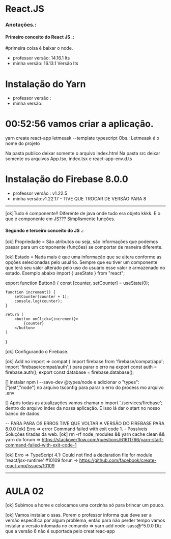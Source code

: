 # React.JS
### Anotações.:
#### Primeiro conceito do React JS .: 

#primeira coisa é baixar o node. 
* professor versão: 14.16.1 lts
* minha versão: 16.13.1 Versão lts

# Instalação do Yarn
* professor versão :
* minha versão:

# 00:52:56 vamos criar a aplicação. 
yarn create react-app letmeask --template typescript
Obs.: Letmeask é o nome do projeto  

Na pasta publico deixar somente o arquivo index.html 
Na pasta src deixar somente os arquivos App.tsx,
index.tsx e react-app-env.d.ts

# Instalação do Firebase 8.0.0
* professor versão : v1.22.5
* minha versão:v1.22.17 - TIVE QUE TROCAR DE VERSÃO PARA 8
************************************************************

[ok]Tudo é componente!! Diferente de java onde tudo era objeto kkkk. E o que é componente em JS???
Simplismente funções.

#### Segundo e terceiro conceito do JS .: 

[ok] Propriedade  = São atributos ou seja, são informações que podemos passar para um componente (funções) se comportar de maneira diferente. 

[ok] Estado = Nada mais é que uma informação que se altera conforme as opções selecionadas pelo usuário. 
Sempre que eu tiver um componente que terá seu valor alterado pelo uso do usuário esse valor é armazenado no estado. Exemplo abaixo
import { useState } from "react";

export function Button() {
    const [counter, setCounter] = useState(0);

    function increment() {
        setCounter(counter + 1);
        console.log(counter);
    }

    return (
        <button onClick={increment}>
            {counter}
        </button>
    )
}

[ok] Configurando o Firebase. 

[ok] Add no import => compat (
import firebase from 'firebase/compat/app'; 
import 'firebase/compat/auth';) para parar o erro na 
export const auth = firebase.auth();
export const database = firebase.database();

[] instalar npm i --save-dev @types/node e adicionar o "types": ["jest","node"] no arquivo tsconfig para parar o erro do process mo arquivo .env

[] Após todas as atualizações vamos chamar o import './services/firebase'; dentro do arquivo index da nossa aplicação. E isso iá dar o start no nosso banco de dados.

-- PARA PARA OS ERROS TIVE QUE VOLTAR A VERSÃO DO FIREBASE PARA 8.0.0
[ok] Erro => error Command failed with exit code 1.
    -  Possíveis Soluções tiradas da web.
      [ok] rm -rf node_modules && yarn cache clean && yarn do forum => https://stackoverflow.com/questions/61611766/yarn-start-command-failed-with-exit-code-1

[ok] Erro => TypeScript 4.1: Could not find a declaration file for module 'react/jsx-runtime' #10109 forun => https://github.com/facebook/create-react-app/issues/10109

************************************************************************
# AULA 02

[ok] Subimos a home e colocamos uma corzinha só para brincar um pouco.

[ok] Vamos instalar o ssas. Porem o professor informa que deve ser a versão 
específica por algum problema, então para não perder tempo vamos instalar a 
versão infomada no comando => yarn add node-sass@^5.0.0
Diz que a versão 6 não é suportada pelo creat reac-app
 


